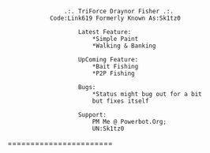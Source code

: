                     .:. TriForce Draynor Fisher .:.
                Code:Link619 Formerly Known As:Sk1tz0

                        Latest Feature:
                            *Simple Paint
                            *Walking & Banking

                        UpComing Feature:
                            *Bait Fishing
                            *P2P Fishing

                        Bugs:
                            *Status might bug out for a bit 
                            but fixes itself

                        Support:
                            PM Me @ Powerbot.Org; 
                            UN:Sk1tz0
=======================
